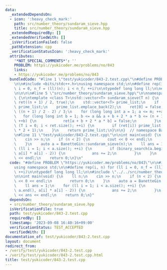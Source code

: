 ```yaml
---
data:
  _extendedDependsOn:
  - icon: ':heavy_check_mark:'
    path: src/number_theory/sundaram_sieve.hpp
    title: src/number_theory/sundaram_sieve.hpp
  _extendedRequiredBy: []
  _extendedVerifiedWith: []
  _isVerificationFailed: false
  _pathExtension: cpp
  _verificationStatusIcon: ':heavy_check_mark:'
  attributes:
    '*NOT_SPECIAL_COMMENTS*': ''
    PROBLEM: https://yukicoder.me/problems/no/843
    links:
    - https://yukicoder.me/problems/no/843
  bundledCode: "#line 1 \"test/yukicoder/843-2.test.cpp\"\n#define PROBLEM \"https://yukicoder.me/problems/no/843\"\
    \n\n#include <bits/stdc++.h>\nusing namespace std;\n\n#define rep(i, n) for (ll\
    \ i = 0, n_f = (ll)(n); i < n_f; ++i)\n\ntypedef long long ll;\n\n#line 1 \"src/number_theory/sundaram_sieve.hpp\"\
    \n\n\n\n#line 5 \"src/number_theory/sundaram_sieve.hpp\"\n\nnamespace BanetteGin\
    \ {\n\ntemplate <class T>\nstd::vector<T> sundaram_sieve(T n) {\n    std::vector<bool>\
    \ ret((n + 1) / 2, true);\n    std::vector<T> prime_list;\n    if (n < 2) return\
    \ prime_list;\n    prime_list.emplace_back(2);\n    ret[0] = false;\n    T m =\
    \ ((n + 1) / 2 - 2) / 3;\n    for (long long int a = 1; a <= m; ++a) {\n     \
    \   for (long long int b = 1; b <= a && a + b + 2 * a * b <= (n + 1) / 2 - 1;\
    \ ++b) {\n            ret[a + b + 2 * a * b] = false;\n        }\n    }\n    for\
    \ (T i = 0; i < ret.size(); ++i) {\n        if (ret[i]) prime_list.emplace_back(i\
    \ * 2 + 1);\n    }\n    return prime_list;\n}\n\n}  // namespace BanetteGin\n\n\
    \n#line 11 \"test/yukicoder/843-2.test.cpp\"\n\nint main(void) {\n    ll n;\n\
    \    cin >> n;\n    if (n < 2) {\n        cout << 0 << endl;\n        return 0;\n\
    \    }\n    auto a = BanetteGin::sundaram_sieve(n);\n    ll ans = 1;\n    for\
    \ (ll i = 1; i < a.size(); ++i) {\n        if (binary_search(a.begin(), a.end(),\
    \ a[i] * a[i] - 2)) {\n            ans += 2;\n        }\n    }\n    cout << ans\
    \ << endl;\n    return 0;\n}\n"
  code: "#define PROBLEM \"https://yukicoder.me/problems/no/843\"\n\n#include <bits/stdc++.h>\n\
    using namespace std;\n\n#define rep(i, n) for (ll i = 0, n_f = (ll)(n); i < n_f;\
    \ ++i)\n\ntypedef long long ll;\n\n#include \"../../src/number_theory/sundaram_sieve.hpp\"\
    \n\nint main(void) {\n    ll n;\n    cin >> n;\n    if (n < 2) {\n        cout\
    \ << 0 << endl;\n        return 0;\n    }\n    auto a = BanetteGin::sundaram_sieve(n);\n\
    \    ll ans = 1;\n    for (ll i = 1; i < a.size(); ++i) {\n        if (binary_search(a.begin(),\
    \ a.end(), a[i] * a[i] - 2)) {\n            ans += 2;\n        }\n    }\n    cout\
    \ << ans << endl;\n    return 0;\n}"
  dependsOn:
  - src/number_theory/sundaram_sieve.hpp
  isVerificationFile: true
  path: test/yukicoder/843-2.test.cpp
  requiredBy: []
  timestamp: '2023-09-08 16:40:16+09:00'
  verificationStatus: TEST_ACCEPTED
  verifiedWith: []
documentation_of: test/yukicoder/843-2.test.cpp
layout: document
redirect_from:
- /verify/test/yukicoder/843-2.test.cpp
- /verify/test/yukicoder/843-2.test.cpp.html
title: test/yukicoder/843-2.test.cpp
---
```

